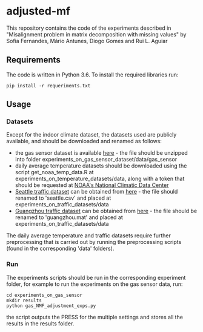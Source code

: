 # adjusted-mf
This repository contains the code of the experiments described in "Misalignment problem in matrix decomposition with missing values" by Sofia Fernandes, Mário Antunes, Diogo Gomes and Rui L. Aguiar

## Requirements
The code is written in Python 3.6. To install the required libraries run:
```
pip install -r requeriments.txt
```

## Usage
### Datasets
Except for the indoor climate dataset, the datasets used are publicly available, and should be downloaded and renamed as follows:
- the gas sensor dataset is available [here](https://archive.ics.uci.edu/ml/machine-learning-databases/00309/dataset_two_gas_sources_.zip) -  the file should be unzipped into folder experiments_on_gas_sensor_dataset/data/gas_sensor
- daily average temperature datasets should be downloaded using the script get_noaa_temp_data.R at experiments_on_temperature_datasets/data, along with a token that should be requested at [NOAA's  National Climatic Data Center](https://www.ncdc.noaa.gov/cdo-web/token)
- [Seattle traffic dataset](https://github.com/zhiyongc/Seattle-Loop-Data) can be obtained from [here](https://raw.github.com/xinychen/transdim/master/datasets/Seattle-data-set/mat.csv) - the file should renamed to 'seattle.csv' and placed at experiments_on_traffic_datasets/data
- [Guangzhou traffic dataset](https://doi.org/10.5281/zenodo.1205229) can be obtained from [here](https://raw.github.com/xinychen/transdim/master/datasets/Guangzhou-data-set/tensor.mat) - the file should be renamed to 'guangzhou.mat' and placed at experiments_on_traffic_datasets/data

The daily average temperature and traffic datasets require further preprocessing that is carried out by running the preprocessing scripts (found in the corresponding 'data' folders).

### Run
The experiments scripts should be run in the corresponding experiment folder, for example to run the experiments on the gas sensor data, run:
```
cd experiments_on_gas_sensor
mkdir results
python gas_NMF_adjustment_exps.py
```
the script outputs the PRESS for the multiple settings and stores all the results in the results folder.
